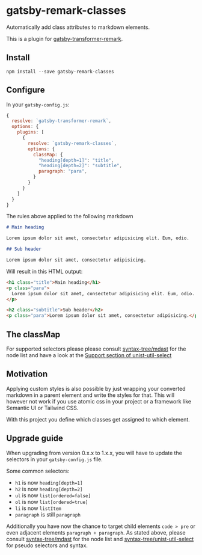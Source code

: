 # gatsby-remark-classes

Automatically add class attributes to markdown elements.

This is a plugin for [gatsby-transformer-remark](https://www.gatsbyjs.org/packages/gatsby-transformer-remark/?=gatsby-transformer-remark).

## Install

```
npm install --save gatsby-remark-classes
```

## Configure

In your `gatsby-config.js`:

```js
{
  resolve: `gatsby-transformer-remark`,
  options: {
    plugins: [
      {
        resolve: `gatsby-remark-classes`,
        options: {
          classMap: {
            "heading[depth=1]": "title",
            "heading[depth=2]": "subtitle",
            paragraph: "para",
          }
        }
      }
    ]
  }
}
```

The rules above applied to the following markdown

```markdown
# Main heading

Lorem ipsum dolor sit amet, consectetur adipisicing elit. Eum, odio.

## Sub header

Lorem ipsum dolor sit amet, consectetur adipisicing.
```

Will result in this HTML output:

```html
<h1 class="title">Main heading</h1>
<p class="para">
  Lorem ipsum dolor sit amet, consectetur adipisicing elit. Eum, odio.
</p>

<h2 class="subtitle">Sub header</h2>
<p class="para">Lorem ipsum dolor sit amet, consectetur adipisicing.</p>
```

## The classMap

For supported selectors please please consult [syntax-tree/mdast](https://github.com/syntax-tree/mdast#nodes) for the node list and have a look at the [Support section of unist-util-select](https://github.com/syntax-tree/unist-util-select#support)

## Motivation

Applying custom styles is also possible by just wrapping your converted markdown in a parent element and write the styles for that. This will however not work if you use atomic css in your project or a framework like Semantic UI or Tailwind CSS.

With this project you define which classes get assigned to which element.

## Upgrade guide

When upgrading from version 0.x.x to 1.x.x, you will have to update the selectors in your `gatsby-config.js` file.

Some common selectors:

- `h1` is now `heading[depth=1]`
- `h2` is now `heading[depth=2]`
- `ul` is now `list[ordered=false]`
- `ol` is now `list[ordered=true]`
- `li` is now `listItem`
- `paragraph` is still `paragraph`

Additionally you have now the chance to target child elements `code > pre` or even adjacent elements `paragraph + paragraph`. As stated above, please consult [syntax-tree/mdast](https://github.com/syntax-tree/mdast#nodes) for the node list and [syntax-tree/unist-util-select](https://github.com/syntax-tree/unist-util-select#support) for pseudo selectors and syntax.
